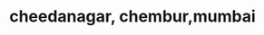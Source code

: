 ---
title: cheedanagar, chembur,mumbai
url: /cheedanagar-chembur-mumbai/
latitude: 19.067
longitude: 72.904
---